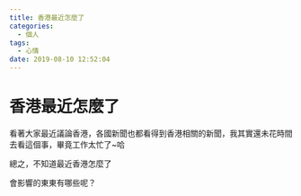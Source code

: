 ```yaml
---
title: 香港最近怎麼了
categories:
  - 個人
tags:
  - 心情
date: 2019-08-10 12:52:04
---
```


# 香港最近怎麼了

看著大家最近議論香港，各國新聞也都看得到香港相關的新聞，我其實還未花時間去看這個事，畢竟工作太忙了~哈

總之，不知道最近香港怎麼了

會影響的東東有哪些呢？
